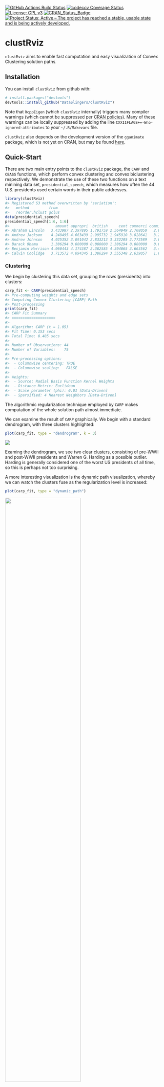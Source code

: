 
<!-- README.md is generated from README.Rmd. Please edit that file -->

[![GitHub Actions Build
Status](https://github.com/DataSlingers/clustRviz/workflows/R-CMD-check%20and%20Deploy/badge.svg)](https://github.com/DataSlingers/clustRviz/actions?query=workflow%3A%22R-CMD-check+and+Deploy%22)
[![codecov Coverage
Status](https://codecov.io/gh/DataSlingers/clustRviz/branch/develop/graph/badge.svg)](https://codecov.io/gh/DataSlingers/clustRviz/branch/develop)
[![License: GPL
v3](https://img.shields.io/badge/License-GPL%20v3-blue.svg)](https://www.gnu.org/licenses/gpl-3.0)
[![CRAN\_Status\_Badge](http://www.r-pkg.org/badges/version/clustRviz)](https://cran.r-project.org/package=clustRviz)
[![Project Status: Active – The project has reached a stable, usable
state and is being actively
developed.](http://www.repostatus.org/badges/latest/active.svg)](http://www.repostatus.org/#active)

# clustRviz

`clustRviz` aims to enable fast computation and easy visualization of
Convex Clustering solution paths.

## Installation

You can install `clustRviz` from github with:

``` r
# install.packages("devtools")
devtools::install_github("DataSlingers/clustRviz")
```

Note that `RcppEigen` (which `clustRviz` internally) triggers many
compiler warnings (which cannot be suppressed per [CRAN
policies](http://cran.r-project.org/web/packages/policies.html#Source-packages)).
Many of these warnings can be locally suppressed by adding the line
`CXX11FLAGS+=-Wno-ignored-attributes` to your `~/.R/Makevars` file.

`clustRviz` also depends on the development version of the `gganimate`
package, which is not yet on CRAN, but may be found
[here](https://github.com/thomasp85/gganimate).

## Quick-Start

There are two main entry points to the `clustRviz` package, the `CARP`
and `CBASS` functions, which perform convex clustering and convex
biclustering respectively. We demonstrate the use of these two functions
on a text minining data set, `presidential_speech`, which measures how
often the 44 U.S. presidents used certain words in their public
addresses.

``` r
library(clustRviz)
#> Registered S3 method overwritten by 'seriation':
#>   method         from 
#>   reorder.hclust gclus
data(presidential_speech)
presidential_speech[1:6, 1:6]
#>                     amount appropri  british     cent commerci commission
#> Abraham Lincoln   3.433987 2.397895 1.791759 2.564949 2.708050   2.079442
#> Andrew Jackson    4.248495 4.663439 2.995732 1.945910 3.828641   3.218876
#> Andrew Johnson    4.025352 3.091042 2.833213 3.332205 2.772589   2.079442
#> Barack Obama      1.386294 0.000000 0.000000 1.386294 0.000000   0.000000
#> Benjamin Harrison 4.060443 4.174387 2.302585 4.304065 3.663562   3.465736
#> Calvin Coolidge   3.713572 4.094345 1.386294 3.555348 2.639057   1.609438
```

### Clustering

We begin by clustering this data set, grouping the rows (presidents)
into clusters:

``` r
carp_fit <- CARP(presidential_speech)
#> Pre-computing weights and edge sets
#> Computing Convex Clustering [CARP] Path
#> Post-processing
print(carp_fit)
#> CARP Fit Summary
#> ====================
#> 
#> Algorithm: CARP (t = 1.05) 
#> Fit Time: 0.153 secs 
#> Total Time: 0.405 secs 
#> 
#> Number of Observations: 44 
#> Number of Variables:    75 
#> 
#> Pre-processing options:
#>  - Columnwise centering: TRUE 
#>  - Columnwise scaling:   FALSE 
#> 
#> Weights:
#>  - Source: Radial Basis Function Kernel Weights
#>  - Distance Metric: Euclidean
#>  - Scale parameter (phi): 0.01 [Data-Driven]
#>  - Sparsified: 4 Nearest Neighbors [Data-Driven]
```

The algorithmic regularization technique employed by `CARP` makes
computation of the whole solution path almost immediate.

We can examine the result of `CARP` graphically. We begin with a
standard dendrogram, with three clusters highlighted:

``` r
plot(carp_fit, type = "dendrogram", k = 3)
```

![](man/figures/README-carp_dendro-1.png)<!-- -->

Examing the dendrogram, we see two clear clusters, consisting of
pre-WWII and post-WWII presidents and Warren G. Harding as a possible
outlier. Harding is generally considered one of the worst US presidents
of all time, so this is perhaps not too surprising.

A more interesting visualization is the dynamic path visualization,
whereby we can watch the clusters fuse as the regularization level is
increased:

``` r
plot(carp_fit, type = "dynamic_path")
```

<img src="./man/figures/path_dyn.gif" width = "70%">

`clustRviz` also provides interactive dendrograms using the
[`heatmaply`](https://cran.r-project.org/package=heatmaply) package:

``` r
plot(carp_fit, type = "js")
```

![](man/figures/README-carp_js-1.png)<!-- -->

### BiClustering

The use of `CBASS` for convex biclustering is similar, and we
demonstrate it here with a cluster heatmap, with the regularization set
to give 3 observation clusters:

``` r
cbass_fit <- CBASS(presidential_speech)
#> Pre-computing column weights and edge sets
#> Pre-computing row weights and edge sets
#> Computing Convex Bi-Clustering [CBASS] Path
#> Post-processing rows
#> Post-processing columns
plot(cbass_fit, k.row = 3)
```

![](man/figures/README-cbass-1.png)<!-- -->

Setting `type = "js"` gives the traditional cluster heatmap:

``` r
plot(cbass_fit, type = "js", k.row = 3)
```

![](man/figures/README-cbass_js-1.png)<!-- -->

By default, if a regularization level is specified, all plotting
functions in `clustRviz` will plot the clustered data. If the
regularization level is not specified, the raw data will be plotted
instead:

``` r
plot(cbass_fit, type = "js")
```

![](man/figures/README-cbass_js2-1.png)<!-- -->

More details about the use and mathematical formulation of `CARP` and
`CBASS` may be found in the package documentation.
